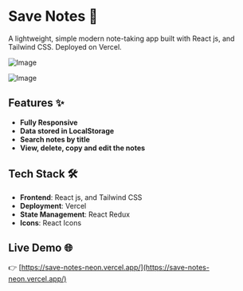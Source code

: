 # Save Notes 📝

A lightweight, simple modern note-taking app built with React js, and Tailwind CSS. Deployed on Vercel.

![Image](https://github.com/user-attachments/assets/793d8c49-0f15-4fa3-9a05-d7688b9dd0f4)

![Image](https://github.com/user-attachments/assets/bb156e99-e6d7-4ac3-8d7f-b690e20012d3)

## Features ✨

- **Fully Responsive**
- **Data stored in LocalStorage**
- **Search notes by title**
- **View, delete, copy and edit the notes**

## Tech Stack 🛠️

- **Frontend**: React js, and Tailwind CSS
- **Deployment**: Vercel
- **State Management**: React Redux
- **Icons**: React Icons

## Live Demo 🌐

👉 [https://save-notes-neon.vercel.app/](https://save-notes-neon.vercel.app/)

